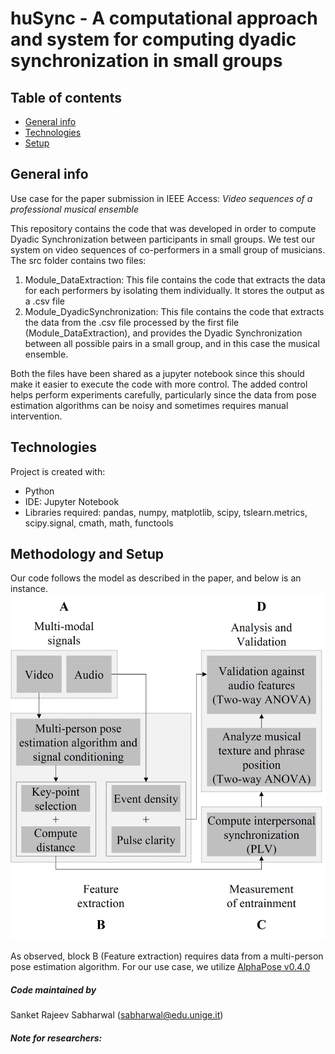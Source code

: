 # huSync - A computational approach and system for computing dyadic synchronization in small groups

## Table of contents
* [General info](#general-info)
* [Technologies](#technologies)
* [Setup](#setup)

## General info
Use case for the paper submission in IEEE Access:
_Video sequences of a professional musical ensemble_

This repository contains the code that was developed in order to compute Dyadic Synchronization between participants in small groups.
We test our system on video sequences of co-performers in a small group of musicians. The src folder contains two files:
  1. Module_DataExtraction: This file contains the code that extracts the data for each performers by isolating them individually. It stores the output as a .csv file
  2. Module_DyadicSynchronization: This file contains the code that extracts the data from the .csv file processed by the first file (Module_DataExtraction), and provides the Dyadic Synchronization between all possible pairs in a small group, and in this case the musical ensemble.

Both the files have been shared as a jupyter notebook since this should make it easier to execute the code with more control.
The added control helps perform experiments carefully, particularly since the data from pose estimation algorithms can be noisy and sometimes requires manual intervention.
	
## Technologies
Project is created with:
* Python
* IDE: Jupyter Notebook
* Libraries required: pandas, numpy, matplotlib, scipy, tslearn.metrics, scipy.signal, cmath, math, functools
	
## Methodology and Setup

Our code follows the model as described in the paper, and below is an instance.
![huSync Schema](./media/huSync_model.jpg)

As observed, block B (Feature extraction) requires data from a multi-person pose estimation algorithm. For our use case, we utilize [AlphaPose v0.4.0](https://github.com/MVIG-SJTU/AlphaPose)




##### Code maintained by
Sanket Rajeev Sabharwal (sabharwal@edu.unige.it)

##### Note for researchers:

